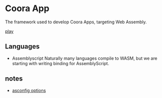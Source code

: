 # Coora App
The framework used to develop Coora Apps, targeting Web Assembly.

[play](https://stackblitz.com/~/github.com/mrchantey/coora/tree/main/coora-app)

## Languages

- Assemblyscript
Naturally many languages compile to WASM, but we are starting with writing binding for AssemblyScript.


## notes

- [asconfig options](https://github.com/AssemblyScript/assemblyscript/blob/main/cli/options.json)